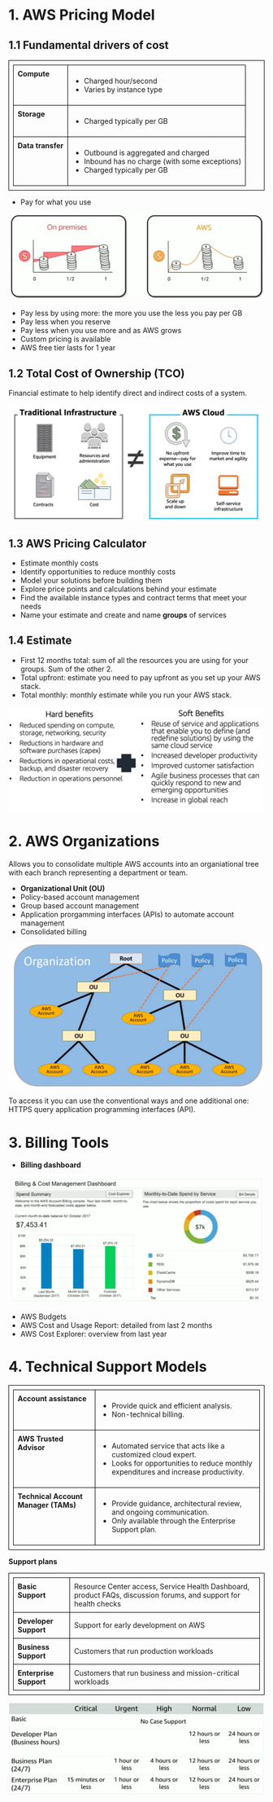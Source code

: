 # 1. AWS Pricing Model
## 1.1 Fundamental drivers of cost
<table>
<tr>
    <td class="top-align"><strong>Compute</strong></td>
    <td>
    <ul>
        <li>Charged hour/second</li>
        <li>Varies by instance type</li>
    </ul>
    </td>
</tr>
<tr>
    <td class="top-align"><strong>Storage</strong></td>
    <td>
    <ul>
        <li>Charged typically per GB</li>
    </ul>
    </td>
</tr>
<tr>
    <td class="top-align"><strong>Data transfer</strong></td>
    <td>
    <ul>
        <li>Outbound is aggregated and charged</li>
        <li>Inbound has no charge (with some exceptions)</li>
        <li>Charged typically per GB</li>
    </ul>
    </td>
</tr>
</table>

- Pay for what you use

![](./images/1-on_premise_vs_AWS.png)

- Pay less by using more: the more you use the less you pay per GB
- Pay less when you reserve
- Pay less when you use more and as AWS grows
- Custom pricing is available
- AWS free tier lasts for 1 year

## 1.2 Total Cost of Ownership (TCO)
Financial estimate to help identify direct and indirect costs of a system.

![](./images/2-on_premise_vs_AWS.png)

## 1.3 AWS Pricing Calculator
* Estimate monthly costs
* Identify opportunities to reduce monthly costs
* Model your solutions before building them
* Explore price points and calculations behind your estimate
* Find the available instance types and contract terms that meet your needs
* Name your estimate and create and name **groups** of services

 ## 1.4 Estimate
 - First 12 months total: sum of all the resources you are using for your groups. Sum of the other 2.
- Total upfront: estimate you need to pay upfront as you set up your AWS stack.
- Total monthly: monthly estimate while you run your AWS stack.

![](./images/3-benefits.png)

# 2. AWS Organizations
Allows you to consolidate multiple AWS accounts into an organiational tree with each branch representing a department or team.

- **Organizational Unit (OU)**
- Policy-based account management
- Group based account management
- Application prorgamming interfaces (APIs) to automate account management
- Consolidated billing

![](./images/4-organizations.png)

To access it you can use the conventional ways and one additional one: HTTPS query application programming interfaces (API).

# 3. Billing Tools
- **Billing dashboard**

![](./images/5-billing_dashboard.png)

- AWS Budgets
- AWS Cost and Usage Report: detailed from last 2 months
- AWS Cost Explorer: overview from last year

# 4. Technical Support Models
<table>
<tr>
    <td class="top-align"><strong>Account assistance</strong></td>
    <td>
    <ul>
        <li>Provide quick and efficient analysis.</li>
        <li>Non-technical billing.</li>
    </ul>
    </td>
</tr>
<tr>
    <td class="top-align"><strong>AWS Trusted Advisor</strong></td>
    <td>
    <ul>
        <li>Automated service that acts like a customized cloud expert.</li>
        <li>Looks for opportunities to reduce monthly expenditures and increase productivity.</li>
    </ul>
    </td>
</tr>
<tr>
    <td class="top-align"><strong>Technical Account Manager (TAMs)</strong></td>
    <td>
    <ul>
        <li>Provide guidance, architectural review, and ongoing communication.</li>
        <li>Only available through the Enterprise Support plan.</li>
    </ul>
    </td>
</tr>
</table>

**Support plans**
<table>
<tr>
    <td class="top-align"><strong>Basic Support</strong></td>
    <td>Resource Center access, Service Health Dashboard, product FAQs, discussion forums, and support for health checks</td>
</tr>
<tr>
    <td class="top-align"><strong>Developer Support</strong></td>
    <td>Support for early development on AWS</td>
</tr>
<tr>
    <td class="top-align"><strong>Business Support</strong></td>
    <td>Customers that run production workloads</td>
</tr>
<tr>
    <td class="top-align"><strong>Enterprise Support</strong></td>
    <td>Customers that run business and mission-critical workloads</td>
</tr>
</table>

![](./images/6-support_plans.png)

<style>
  .top-align {
    vertical-align: top;
  }
  table, th, td {
    border: 1px solid black;
    border-collapse: collapse;
    padding: 8px;
    text-align: left;
  }
  table {
    width: 100%;
  }
</style>